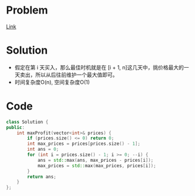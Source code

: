 # Problem
[Link](https://leetcode-cn.com/problems/best-time-to-buy-and-sell-stock/)

# Solution

* 假定在第 i 天买入，那么最佳时机就是在 [i + 1, n]这几天中，挑价格最大的一天卖出，所以从后往前维护一个最大值即可。
* 时间复杂度O(n), 空间复杂度O(1)


# Code
```cpp
class Solution {
public:
    int maxProfit(vector<int>& prices) {
        if (prices.size() <= 0) return 0;
        int max_prices = prices[prices.size() - 1];
        int ans = 0;
        for (int i = prices.size() - 1; i >= 0; --i) {
            ans = std::max(ans, max_prices - prices[i]);
            max_prices = std::max(max_prices, prices[i]);
        }
        return ans;
    }
};
```